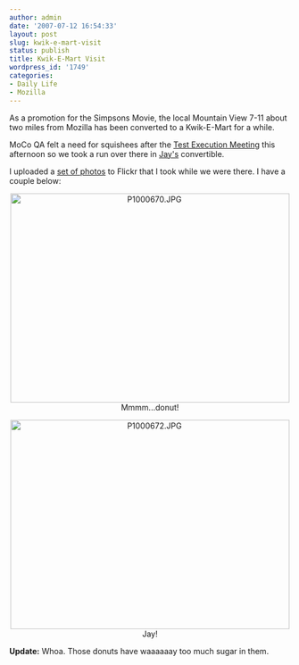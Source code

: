 ```yaml
---
author: admin
date: '2007-07-12 16:54:33'
layout: post
slug: kwik-e-mart-visit
status: publish
title: Kwik-E-Mart Visit
wordpress_id: '1749'
categories:
- Daily Life
- Mozilla
---
```

As a promotion for the Simpsons Movie, the local Mountain View 7-11 about two miles from Mozilla has been converted to a Kwik-E-Mart for a while.

MoCo QA felt a need for squishees after the <a href="http://quality.mozilla.org/node/292">Test Execution Meeting</a> this afternoon so we took a run over there in <a href="http://quality.mozilla.org/user/jay">Jay's</a> convertible.

I uploaded a <a href="http://www.flickr.com/photos/albill/sets/72157600783944800/">set of photos</a> to Flickr that I took while we were there. I have a couple below:

<p align="center"><a href="http://www.flickr.com/photos/albill/792906868/" title="Photo Sharing"><img src="http://farm2.static.flickr.com/1098/792906868_1dbcb516ab.jpg" alt="P1000670.JPG" height="375" width="500" /></a>
Mmmm...donut!</p>

<p align="center"><a href="http://www.flickr.com/photos/albill/792030205/" title="Photo Sharing"><img src="http://farm2.static.flickr.com/1189/792030205_ad8a07057f.jpg" alt="P1000672.JPG" height="375" width="500" /></a>
Jay!</p>

<strong>Update:</strong> Whoa. Those donuts have waaaaaay too much sugar in them.
